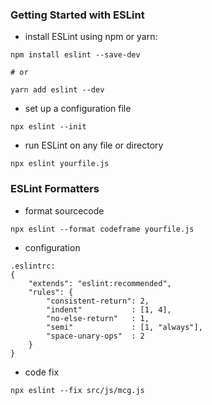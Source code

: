 ### Getting Started with ESLint

- install ESLint using npm or yarn:
```
npm install eslint --save-dev

# or

yarn add eslint --dev
```

- set up a configuration file
```
npx eslint --init
```

- run ESLint on any file or directory
```
npx eslint yourfile.js
```

### ESLint Formatters

- format sourcecode

```
npx eslint --format codeframe yourfile.js
```

- configuration

```
.eslintrc:
{
    "extends": "eslint:recommended",
    "rules": {
        "consistent-return": 2,
        "indent"           : [1, 4],
        "no-else-return"   : 1,
        "semi"             : [1, "always"],
        "space-unary-ops"  : 2
    }
}
```

- code fix

```
npx eslint --fix src/js/mcg.js 
```